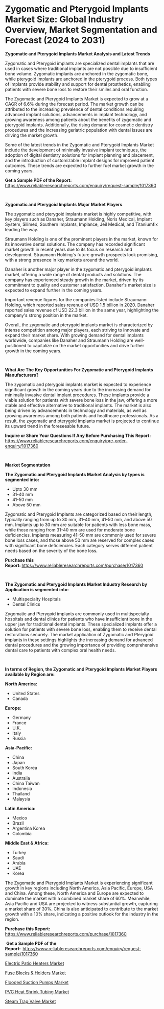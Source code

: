 <p><h1>Zygomatic and Pterygoid Implants Market Size: Global Industry Overview, Market Segmentation and Forecast (2024 to 2031)</h1></p><p><strong>Zygomatic and Pterygoid Implants Market Analysis and Latest Trends</strong></p>
<p><p>Zygomatic and Pterygoid implants are specialized dental implants that are used in cases where traditional implants are not possible due to insufficient bone volume. Zygomatic implants are anchored in the zygomatic bone, while pterygoid implants are anchored in the pterygoid process. Both types of implants provide stability and support for dental prosthetics, enabling patients with severe bone loss to restore their smiles and oral function.</p><p>The Zygomatic and Pterygoid Implants Market is expected to grow at a CAGR of 6.6% during the forecast period. The market growth can be attributed to the increasing prevalence of dental conditions requiring advanced implant solutions, advancements in implant technology, and growing awareness among patients about the benefits of zygomatic and pterygoid implants. Additionally, the rising demand for cosmetic dentistry procedures and the increasing geriatric population with dental issues are driving the market growth.</p><p>Some of the latest trends in the Zygomatic and Pterygoid Implants Market include the development of minimally invasive implant techniques, the adoption of digital dentistry solutions for implant planning and placement, and the introduction of customizable implant designs for improved patient outcomes. These trends are expected to further fuel market growth in the coming years.</p></p>
<p><strong>Get a Sample PDF of the Report:&nbsp;</strong> <a href="https://www.reliableresearchreports.com/enquiry/request-sample/1017360">https://www.reliableresearchreports.com/enquiry/request-sample/1017360</a></p>
<p>&nbsp;</p>
<p><strong>Zygomatic and Pterygoid Implants Major Market Players</strong></p>
<p><p>The zygomatic and pterygoid implants market is highly competitive, with key players such as Danaher, Straumann Holding, Noris Medical, Implant System, Silimed, Southern Implants, Implance, Jeil Medical, and Titaniumfix leading the way.</p><p>Straumann Holding is one of the prominent players in the market, known for its innovative dental solutions. The company has recorded significant market growth in recent years due to its focus on research and development. Straumann Holding's future growth prospects look promising, with a strong presence in key markets around the world.</p><p>Danaher is another major player in the zygomatic and pterygoid implants market, offering a wide range of dental products and solutions. The company has experienced steady growth in the market, driven by its commitment to quality and customer satisfaction. Danaher's market size is expected to expand further in the coming years.</p><p>Important revenue figures for the companies listed include Straumann Holding, which reported sales revenue of USD 1.5 billion in 2020. Danaher reported sales revenue of USD 22.3 billion in the same year, highlighting the company's strong position in the market.</p><p>Overall, the zygomatic and pterygoid implants market is characterized by intense competition among major players, each striving to innovate and expand their market share. With growing demand for dental implants worldwide, companies like Danaher and Straumann Holding are well-positioned to capitalize on the market opportunities and drive further growth in the coming years.</p></p>
<p>&nbsp;</p>
<p><strong>What Are The Key Opportunities For Zygomatic and Pterygoid Implants Manufacturers?</strong></p>
<p><p>The zygomatic and pterygoid implants market is expected to experience significant growth in the coming years due to the increasing demand for minimally invasive dental implant procedures. These implants provide a viable solution for patients with severe bone loss in the jaw, offering a more stable and effective alternative to traditional implants. The market is also being driven by advancements in technology and materials, as well as growing awareness among both patients and healthcare professionals. As a result, the zygomatic and pterygoid implants market is projected to continue its upward trend in the foreseeable future.</p></p>
<p><strong>Inquire or Share Your Questions If Any Before Purchasing This Report:</strong> <a href="https://www.reliableresearchreports.com/enquiry/pre-order-enquiry/1017360">https://www.reliableresearchreports.com/enquiry/pre-order-enquiry/1017360</a></p>
<p>&nbsp;</p>
<p><strong>Market Segmentation</strong></p>
<p><strong>The Zygomatic and Pterygoid Implants Market Analysis by types is segmented into:</strong></p>
<p><ul><li>Upto 30 mm</li><li>31-40 mm</li><li>41-50 mm</li><li>Above 50 mm</li></ul></p>
<p><p>Zygomatic and Pterygoid Implants are categorized based on their length, typically ranging from up to 30 mm, 31-40 mm, 41-50 mm, and above 50 mm. Implants up to 30 mm are suitable for patients with less bone mass, while those ranging from 31-40 mm are used for moderate bone deficiencies. Implants measuring 41-50 mm are commonly used for severe bone loss cases, and those above 50 mm are reserved for complex cases with significant bone deficiencies. Each category serves different patient needs based on the severity of the bone loss.</p></p>
<p><strong>Purchase this Report:&nbsp;</strong><a href="https://www.reliableresearchreports.com/purchase/1017360">https://www.reliableresearchreports.com/purchase/1017360</a></p>
<p>&nbsp;</p>
<p><strong>The Zygomatic and Pterygoid Implants Market Industry Research by Application is segmented into:</strong></p>
<p><ul><li>Multispecialty Hospitals</li><li>Dental Clinics</li></ul></p>
<p><p>Zygomatic and Pterygoid implants are commonly used in multispecialty hospitals and dental clinics for patients who have insufficient bone in the upper jaw for traditional dental implants. These specialized implants offer a solution for patients with severe bone loss, enabling them to receive dental restorations securely. The market application of Zygomatic and Pterygoid implants in these settings highlights the increasing demand for advanced dental procedures and the growing importance of providing comprehensive dental care to patients with complex oral health needs.</p></p>
<p>&nbsp;</p>
<p><strong>In terms of Region, the Zygomatic and Pterygoid Implants Market Players available by Region are:</strong></p>
<p>
    <p> <strong> North America: </strong>
        <ul>
            <li>United States</li>
            <li>Canada</li>
        </ul>
        </p> 
    <p> <strong> Europe: </strong>
        <ul>
            <li>Germany</li>
            <li>France</li>
            <li>U.K.</li>
            <li>Italy</li>
            <li>Russia</li>
        </ul>
        </p> 
    <p> <strong> Asia-Pacific: </strong>
        <ul>
            <li>China</li>
            <li>Japan</li>
            <li>South Korea</li>
            <li>India</li>
            <li>Australia</li>
            <li>China Taiwan</li>
            <li>Indonesia</li>
            <li>Thailand</li>
            <li>Malaysia</li>
        </ul>
        </p> 
    <p> <strong> Latin America: </strong>
        <ul>
            <li>Mexico</li>
            <li>Brazil</li>
            <li>Argentina Korea</li>
            <li>Colombia</li>
        </ul>
        </p> 
    <p> <strong> Middle East & Africa: </strong>
        <ul>
            <li>Turkey</li>
            <li>Saudi</li>
            <li>Arabia</li>
            <li>UAE</li>
            <li>Korea</li>
        </ul>
    </p>
    </p>
<p><p>The Zygomatic and Pterygoid Implants Market is experiencing significant growth in key regions including North America, Asia Pacific, Europe, USA and China. Among these, North America and Europe are expected to dominate the market with a combined market share of 60%. Meanwhile, Asia Pacific and USA are projected to witness substantial growth, capturing a market share of 30%. China is also anticipated to contribute to the market growth with a 10% share, indicating a positive outlook for the industry in the region.</p></p>
<p><strong>Purchase this Report: </strong><a href="https://www.reliableresearchreports.com/purchase/1017360">https://www.reliableresearchreports.com/purchase/1017360</a></p>
<p>&nbsp;<strong>Get a Sample PDF of the Report:&nbsp;&nbsp;</strong><a href="https://www.reliableresearchreports.com/enquiry/request-sample/1017360">https://www.reliableresearchreports.com/enquiry/request-sample/1017360</a></p>
<p><strong></strong></p>
<p><p><a href="https://medium.com/@emilywest91/electric-patio-heaters-market-trends-and-market-analysis-forecasted-for-period-2024-2031-451f59bf558e">Electric Patio Heaters Market</a></p><p><a href="https://medium.com/@frankpeters35/fuse-blocks-amp-holders-market-analysis-and-sze-forecasted-for-period-from-2024-to-2031-14c8cab30e62">Fuse Blocks & Holders Market</a></p><p><a href="https://medium.com/@kathyburton10/flooded-suction-pumps-market-insights-into-market-cagr-market-trends-and-growth-strategies-f19b317c4aee">Flooded Suction Pumps Market</a></p><p><a href="https://medium.com/@frankpeters35/pvc-heat-shrink-tubing-market-research-report-its-history-and-forecast-2024-to-2031-3dd8626ed530">PVC Heat Shrink Tubing Market</a></p><p><a href="https://medium.com/@emilywest91/analyzing-steam-trap-valve-market-global-industry-perspective-and-forecast-2024-to-2031-181d24fe96a3">Steam Trap Valve Market</a></p></p>
